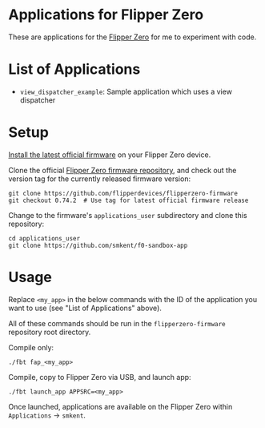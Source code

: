 # Applications for Flipper Zero

These are applications for the [Flipper Zero][f0] for me to experiment with
code.

# List of Applications

* `view_dispatcher_example`: Sample application which uses a view dispatcher

# Setup

[Install the latest official firmware][f0-update] on your Flipper Zero device.

Clone the official [Flipper Zero firmware repository][f0-firmware-repo], and
check out the version tag for the currently released firmware version:

```shell
git clone https://github.com/flipperdevices/flipperzero-firmware
git checkout 0.74.2  # Use tag for latest official firmware release
```

Change to the firmware's `applications_user` subdirectory and clone this
repository:

```shell
cd applications_user
git clone https://github.com/smkent/f0-sandbox-app
```

# Usage

Replace `<my_app>` in the below commands with the ID of the application you want
to use (see "List of Applications" above).

All of these commands should be run in the `flipperzero-firmware` repository
root directory.

Compile only:

```shell
./fbt fap_<my_app>
```

Compile, copy to Flipper Zero via USB, and launch app:

```shell
./fbt launch_app APPSRC=<my_app>
```

Once launched, applications are available on the Flipper Zero within
`Applications` -> `smkent`.


[f0]: https://flipperzero.one
[f0-update]: http://update.flipperzero.one/
[f0-firmware-repo]: https://github.com/flipperdevices/flipperzero-firmware
